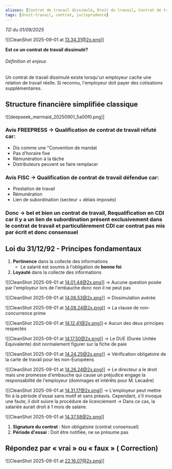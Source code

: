 ```yaml
---
aliases: [Contrat de travail dissimulé, Droit du travail, Contrat de travail]
tags: [droit-travail, contrat, jurisprudence]
---
```

*TD du 01/09/2025*

![[CleanShot 2025-09-01 at 13.34.31@2x.png]]

**Est ce un contrat de travail dissimulé?**

###### Définition et enjeux
Un contrat de travail dissimulé existe lorsqu'un employeur cache une relation de travail réelle. Si reconnu, l'employeur doit payer des cotisations supplémentaires.

## Structure financière simplifiée classique

![[deepseek_mermaid_20250901_5a00f0.png]]

### Avis FREEPRESS → Qualification de contrat de travail réfuté car:
- Dis comme une "Convention de mandat
- Pas d'horaire fixe
- Rémunération à la tâche
- Distributeurs peuvent se faire remplacer

### Avis FISC → Qualification de contrat de travail défendue car:
- Prestation de travail
- Rémunération
- Lien de subordination (secteur + délais imposés)
### Donc → bel et bien un contrat de travail, Requalification en **CDI** car il y a un lien de subordination présent exclusivement dans le contrat de travail  et particulièrement CDI car contrat pas mis par écrit et donc consensuel

## Loi du 31/12/92 - Principes fondamentaux
1. **Pertinence** dans la collecte des informations
   - Le salarié est soumis à l'obligation de **bonne foi**
2. **Loyauté** dans la collecte des informations

![[CleanShot 2025-09-01 at 14.01.44@2x.png]]
→ Aucune question posée par l'employeur lors de l'embauche donc non il ne peut pas 

![[CleanShot 2025-09-01 at 14.06.53@2x.png]]
→ Dissimulation avérée

![[CleanShot 2025-09-01 at 14.08.24@2x.png]]
→ La clause de non-concurrence prime

![[CleanShot 2025-09-01 at 14.12.41@2x.png]]→ Aucun des deux principes respectés

![[CleanShot 2025-09-01 at 14.17.50@2x.png]]
→ Le DUE (Durée Unitée Equivalente) doit normalement figurer sur la fiche de paie

![[CleanShot 2025-09-01 at 14.24.25@2x.png]]
→ Vérification obligatoire de la carte de travail pour les non-Européens

![[CleanShot 2025-09-01 at 14.26.24@2x.png]]
→ Le directeur a le droit mais une promesse d'embauche qui cause un préjudice engage la responsabilité de l'employeur (dommages et intérêts pour M. Lecadre)

![[CleanShot 2025-09-01 at 14.31.17@2x.png]]
→ L'employeur peut mettre fin à la période d'essai sans motif et sans préavis. Cependant, s'il invoque une faute, il doit suivre la procédure de licenciement → Dans ce cas, la salariée aurait droit à 1 mois de salaire.

![[CleanShot 2025-09-01 at 14.37.58@2x.png]]
1. **Signature du contrat** : Non obligatoire (contrat consensuel)
2. **Période d'essai** : Doit être notifiée, ne se présume pas

## Répondez par « vrai » ou « faux » ( Correction)
![[CleanShot 2025-09-01 at 22.16.07@2x.png]]
